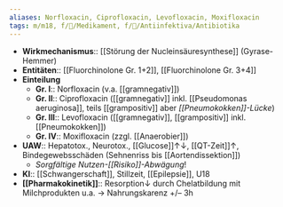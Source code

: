 ```yaml
---
aliases: Norfloxacin, Ciprofloxacin, Levofloxacin, Moxifloxacin
tags: m/m18, f/💊/Medikament, f/🦠/Antiinfektiva/Antibiotika
---
```

- **Wirkmechanismus**:: [[Störung der Nucleinsäuresynthese]] (Gyrase-Hemmer)
- **Entitäten**:: [[Fluorchinolone Gr. 1+2]], [[Fluorchinolone Gr. 3+4]]
- **Einteilung**
	- **Gr. I**:: Norfloxacin (v.a. [[gramnegativ]])
	- **Gr. II**:: Ciprofloxacin ([[gramnegativ]] inkl. [[Pseudomonas aeruginosa]], teils [[grampositiv]] aber *[[Pneumokokken]]-Lücke*)
	- **Gr. III**:: Levofloxacin ([[gramnegativ]], [[grampositiv]] inkl. [[Pneumokokken]])
	- **Gr. IV**:: Moxifloxacin (zzgl. [[Anaerobier]])
- **UAW**:: Hepatotox., Neurotox., [[Glucose]]↑↓, [[QT-Zeit]]↑, Bindegewebsschäden (Sehnenriss bis [[Aortendissektion]])
	- *Sorgfältige Nutzen-[[Risiko]]-Abwägung*!
- **KI**:: [[Schwangerschaft]], Stillzeit, [[Epilepsie]], U18
- **[[Pharmakokinetik]]**:: Resorption↓ durch Chelatbildung mit Milchprodukten u.a. → Nahrungskarenz +/– 3h